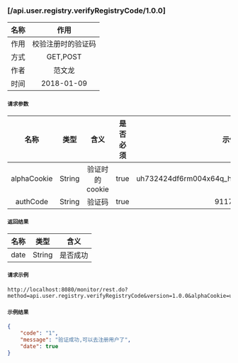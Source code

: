 ### [/api.user.registry.verifyRegistryCode/1.0.0]

| 名称 | 作用 |
| :-: | :------------------: |
| 作用 | 校验注册时的验证码 |
| 方式 | GET,POST |
| 作者 | 范文龙 |
| 时间 | 2018-01-09 |


#### `请求参数`

| 名称 | 类型 | 含义 | 是否必须 | 示例值 |
| :-: | :-: | :-: | :-: | :-: |
| alphaCookie | String | 验证时的cookie | true | uh732424df6rm004x64q_htd6vof6k0y6662rlvxl9k1b97 |
| authCode | String | 验证码 | true | 91172585 |


#### `返回结果`

| 名称 | 类型 | 含义 |
| :-: | :-: | :-: |
| date | String | 是否成功 |

#### `请求示例`

```
http://localhost:8080/monitor/rest.do?method=api.user.registry.verifyRegistryCode&version=1.0.0&alphaCookie=uh732424df6rm004x64q_htd6vof6k0y6662rlvxl9k1b97&authCode=91172585
```

#### `示例结果`

```json
{
    "code": "1",
    "message": "验证成功,可以去注册用户了",
    "date": true
}
```
